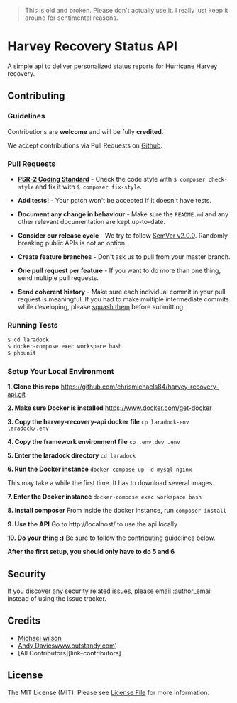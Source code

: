 > This is old and broken. Please don't actually use it. I really just keep it around for sentimental reasons.

# Harvey Recovery Status API
A simple api to deliver personalized status reports for Hurricane Harvey recovery.

## Contributing
### Guidelines
Contributions are **welcome** and will be fully **credited**.

We accept contributions via Pull Requests on [Github](https://github.com/chrismichaels84/harvey-recovery-api).

### Pull Requests
- **[PSR-2 Coding Standard](https://github.com/php-fig/fig-standards/blob/master/accepted/PSR-2-coding-style-guide.md)** - Check the code style with ``$ composer check-style`` and fix it with ``$ composer fix-style``.

- **Add tests!** - Your patch won't be accepted if it doesn't have tests.

- **Document any change in behaviour** - Make sure the `README.md` and any other relevant documentation are kept up-to-date.

- **Consider our release cycle** - We try to follow [SemVer v2.0.0](http://semver.org/). Randomly breaking public APIs is not an option.

- **Create feature branches** - Don't ask us to pull from your master branch.

- **One pull request per feature** - If you want to do more than one thing, send multiple pull requests.

- **Send coherent history** - Make sure each individual commit in your pull request is meaningful. If you had to make multiple intermediate commits while developing, please [squash them](http://www.git-scm.com/book/en/v2/Git-Tools-Rewriting-History#Changing-Multiple-Commit-Messages) before submitting.

### Running Tests

``` bash
$ cd laradock
$ docker-compose exec workspace bash
$ phpunit
```

### Setup Your Local Environment
**1. Clone this repo**
https://github.com/chrismichaels84/harvey-recovery-api.git

**2. Make sure Docker is installed**
https://www.docker.com/get-docker

**3. Copy the harvey-recovery-api docker file**
`cp laradock-env laradock/.env`

**4. Copy the framework environment file**
`cp .env.dev .env`

**5. Enter the laradock directory**
`cd laradock`

**6. Run the Docker instance**
`docker-compose up -d mysql nginx`

This may take a while the first time. It has to download several images.

**7. Enter the Docker instance**
`docker-compose exec workspace bash`

**8. Install composer**
From inside the docker instance, run `composer install`

**9. Use the API**
Go to http://localhost/ to use the api locally

**10. Do your thing :)**
Be sure to follow the contributing guidelines below.

**After the first setup, you should only have to do 5 and 6**

## Security

If you discover any security related issues, please email :author_email instead of using the issue tracker.

## Credits

- [Michael wilson](http://github.com/chrismichaels84)
- [Andy Davies]()www.outstandy.com)
- [All Contributors][link-contributors]

## License

The MIT License (MIT). Please see [License File](LICENSE.md) for more information.
